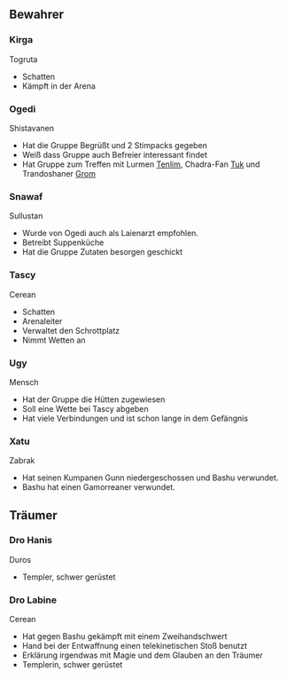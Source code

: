 
## Bewahrer


### Kirga
Togruta
* Schatten
* Kämpft in der Arena


### Ogedi
Shistavanen
* Hat die Gruppe Begrüßt und 2 Stimpacks gegeben
* Weiß dass Gruppe auch Befreier interessant findet
* Hat Gruppe zum Treffen mit Lurmen [Tenlim](/NPC/Tenlim.md), Chadra-Fan [Tuk](/NPC/Tuk.md) und Trandoshaner [Grom](/NPC/Grom.md)


### Snawaf
Sullustan
* Wurde von Ogedi auch als Laienarzt empfohlen.
* Betreibt Suppenküche
* Hat die Gruppe Zutaten besorgen geschickt


### Tascy
Cerean
* Schatten
* Arenaleiter
* Verwaltet den Schrottplatz
* Nimmt Wetten an


### Ugy
Mensch
* Hat der Gruppe die Hütten zugewiesen
* Soll eine Wette bei Tascy abgeben
* Hat viele Verbindungen und ist schon lange in dem Gefängnis


### Xatu
Zabrak
* Hat seinen Kumpanen Gunn niedergeschossen und Bashu verwundet.
* Bashu hat einen Gamorreaner verwundet.

## Träumer


### Dro Hanis
Duros
* Templer, schwer gerüstet


### Dro Labine
Cerean
* Hat gegen Bashu gekämpft mit einem Zweihandschwert
* Hand bei der Entwaffnung einen telekinetischen Stoß benutzt
* Erklärung irgendwas mit Magie und dem Glauben an den Träumer
* Templerin, schwer gerüstet
